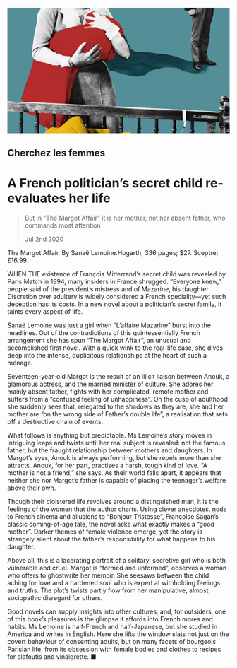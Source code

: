 ![](./images/20200704_BKD001_0.jpg)

## Cherchez les femmes

# A French politician’s secret child re-evaluates her life

> But in “The Margot Affair” it is her mother, not her absent father, who commands most attention

> Jul 2nd 2020

The Margot Affair. By Sanaë Lemoine.Hogarth; 336 pages; $27. Sceptre; £16.99.

WHEN THE existence of François Mitterrand’s secret child was revealed by Paris Match in 1994, many insiders in France shrugged. “Everyone knew,” people said of the president’s mistress and of Mazarine, his daughter. Discretion over adultery is widely considered a French speciality—yet such deception has its costs. In a new novel about a politician’s secret family, it taints every aspect of life.

Sanaë Lemoine was just a girl when “L’affaire Mazarine” burst into the headlines. Out of the contradictions of this quintessentially French arrangement she has spun “The Margot Affair”, an unusual and accomplished first novel. With a quick wink to the real-life case, she dives deep into the intense, duplicitous relationships at the heart of such a ménage.

Seventeen-year-old Margot is the result of an illicit liaison between Anouk, a glamorous actress, and the married minister of culture. She adores her mainly absent father, fights with her complicated, remote mother and suffers from a “confused feeling of unhappiness”. On the cusp of adulthood she suddenly sees that, relegated to the shadows as they are, she and her mother are “on the wrong side of Father’s double life”, a realisation that sets off a destructive chain of events.

What follows is anything but predictable. Ms Lemoine’s story moves in intriguing leaps and twists until her real subject is revealed: not the famous father, but the fraught relationship between mothers and daughters. In Margot’s eyes, Anouk is always performing, but she repels more than she attracts. Anouk, for her part, practises a harsh, tough kind of love. “A mother is not a friend,” she says. As their world falls apart, it appears that neither she nor Margot’s father is capable of placing the teenager’s welfare above their own.

Though their cloistered life revolves around a distinguished man, it is the feelings of the women that the author charts. Using clever anecdotes, nods to French cinema and allusions to “Bonjour Tristesse”, Françoise Sagan’s classic coming-of-age tale, the novel asks what exactly makes a “good mother”. Darker themes of female violence emerge, yet the story is strangely silent about the father’s responsibility for what happens to his daughter.

Above all, this is a lacerating portrait of a solitary, secretive girl who is both vulnerable and cruel. Margot is “formed and unformed”, observes a woman who offers to ghostwrite her memoir. She seesaws between the child aching for love and a hardened soul who is expert at withholding feelings and truths. The plot’s twists partly flow from her manipulative, almost sociopathic disregard for others.

Good novels can supply insights into other cultures, and, for outsiders, one of this book’s pleasures is the glimpse it affords into French mores and habits. Ms Lemoine is half-French and half-Japanese, but she studied in America and writes in English. Here she lifts the window slats not just on the covert behaviour of consenting adults, but on many facets of bourgeois Parisian life, from its obsession with female bodies and clothes to recipes for clafoutis and vinaigrette. ■